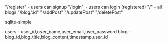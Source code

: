 "/register" - users can signup
"/login" - users can login (registered)
"/" - all blogs
"/blog/:id" 
"/addPost"
"/updatePost"
"/deletePost"

sqlite-simple

users - user_id,user_name,user_email,user_password
blog - blog_id,blog_title,blog_content,timestamp,user_id
